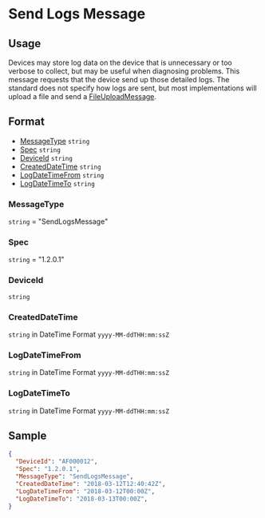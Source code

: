 # Send Logs Message

## Usage
Devices may store log data on the device that is unnecessary or too verbose to collect, but may be useful when diagnosing problems. This message requests that the device send up those detailed logs. The standard does not specify how logs are sent, but most implementations will upload a file and send a [FileUploadMessage](../01-DeviceToCloud/FileUploadMessage.md).

## Format

* [MessageType](#messagetype) ```string```
* [Spec](#spec) ```string```
* [DeviceId](#deviceid) ```string```
* [CreatedDateTime](#createddatetime) ```string```
* [LogDateTimeFrom](#logdatetimefrom) ```string```
* [LogDateTimeTo](#logdatetimefrom) ```string```


### MessageType
```string``` = "SendLogsMessage"

### Spec
```string``` = "1.2.0.1"

### DeviceId
```string``` 

### CreatedDateTime
```string``` in DateTime Format ```yyyy-MM-ddTHH:mm:ssZ```

### LogDateTimeFrom
```string``` in DateTime Format ```yyyy-MM-ddTHH:mm:ssZ```

### LogDateTimeTo
```string``` in DateTime Format ```yyyy-MM-ddTHH:mm:ssZ```

## Sample
```JSON
{
  "DeviceId": "AF000012",
  "Spec": "1.2.0.1",
  "MessageType": "SendLogsMessage",
  "CreatedDateTime": "2018-03-12T12:40:42Z",
  "LogDateTimeFrom": "2018-03-12T00:00Z",
  "LogDateTimeTo": "2018-03-13T00:00Z",
}

```